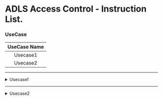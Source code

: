 # **ADLS Access Control - Instruction List.**

### UseCase

|**UseCase Name**|
|:-----------:|
| Usecase1    | 
| Usecase2    | 

---

<details>

**<summary>** Usecase1 **</summary>**

**Schemas**

- Schema1 
- Schema2

**Tables**

- Table1 
- Table2 

**Views**

- View1 
- View2 

**Users**

- User1
- User2

**ADLS Folders**

- //
- //

</details>

--------

<details>

**<summary>** Usecase2 **</summary>**

**Schemas**

- Schema1 
- Schema2

**Tables**

- Table1 
- Table2 

**Views**

- View1 
- View2

**Users**

- User1
- User2

**ADLS Folders**

- //
- //

</details>

